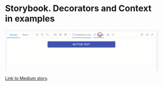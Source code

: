 # Storybook. Decorators and Context in examples

![](./src/assets/result.gif)

[Link to Medium story](https://medium.com/litslink/storybook-decorators-and-context-in-examples-daa4edadaf1a).
